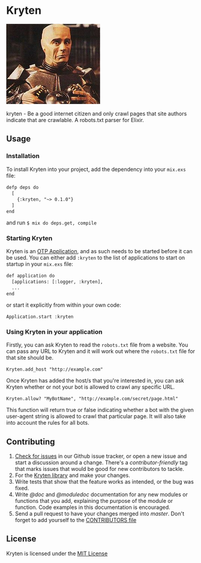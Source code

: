 # Kryten

[![Kryten - from Wikipedia](kryten.jpg)](http://en.wikipedia.org/wiki/Kryten)

kryten - Be a good internet citizen and only crawl pages that site authors
indicate that are crawlable. A robots.txt parser for Elixir.

## Usage

### Installation

To install Kryten into your project, add the dependency into your `mix.exs`
file:

    defp deps do
      [
        {:kryten, "~> 0.1.0"}
      ]
    end

and run `$ mix do deps.get, compile`

### Starting Kryten

Kryten is an [OTP Application](http://en.wikipedia.org/wiki/Open_Telecom_Platform), and as such
needs to be started before it can be used. You can either add `:kryten` to the
list of applications to start on startup in your `mix.exs` file:

    def application do
      [applications: [:logger, :kryten],
      ...
    end

or start it explicitly from within your own code:

    Application.start :kryten

### Using Kryten in your application

Firstly, you can ask Kryten to read the `robots.txt` file from a website. You
can pass any URL to Kryten and it will work out where the `robots.txt` file for
that site should be.

    Kryten.add_host "http://example.com"

Once Kryten has added the host/s that you're interested in, you can ask Kryten
whether or not your bot is allowed to crawl any specific URL.

    Kryten.allow? "MyBotName", "http://example.com/secret/page.html"

This function will return true or false indicating whether a bot with the given
user-agent string is allowed to crawl that particular page. It will also take
into account the rules for all bots.

## Contributing

1. [Check for issues](https://github.com/BennyHallett/kryten/issues) in our
Github issue tracker, or open a new issue and start a discussion around a
change. There's a _contributor-friendly_ tag that marks issues that would be
good for new contributors to tackle.
2. For the [Kryten library](https://github.com/BennyHallett/kryten) and make
your changes.
3. Write tests that show that the feature works as intended, or the bug was
fixed.
4. Write _@doc_ and _@moduledoc_ documentation for any new modules or functions
that you add, explaining the purpose of the module or function. Code examples
in this documentation is encouraged.
5. Send a pull request to have your changes merged into _master_. Don't forget
to add yourself to the [CONTRIBUTORS file](https://github.com/BennyHallett/kryten/blob/master/CONTRIBUTORS)

## License

Kryten is licensed under the [MIT License](https://github.com/BennyHallett/kryten/blob/master/LICENSE)
